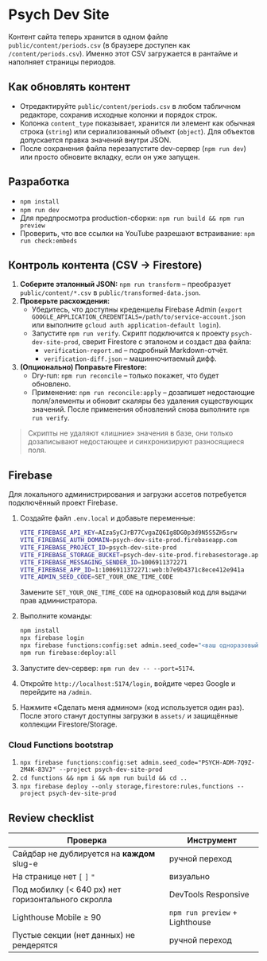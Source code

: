 # Psych Dev Site

Контент сайта теперь хранится в одном файле `public/content/periods.csv` (в браузере доступен как `/content/periods.csv`). Именно этот CSV загружается в рантайме и наполняет страницы периодов.

## Как обновлять контент
- Отредактируйте `public/content/periods.csv` в любом табличном редакторе, сохранив исходные колонки и порядок строк.
- Колонка `content_type` показывает, хранится ли элемент как обычная строка (`string`) или сериализованный объект (`object`). Для объектов допускается правка значений внутри JSON.
- После сохранения файла перезапустите dev-сервер (`npm run dev`) или просто обновите вкладку, если он уже запущен.

## Разработка
- `npm install`
- `npm run dev`
- Для предпросмотра production-сборки: `npm run build && npm run preview`
- Проверить, что все ссылки на YouTube разрешают встраивание: `npm run check:embeds`

## Контроль контента (CSV → Firestore)

1. **Соберите эталонный JSON:** `npm run transform` – преобразует `public/content/*.csv` в `public/transformed-data.json`.
2. **Проверьте расхождения:**
   - Убедитесь, что доступны креденшелы Firebase Admin (`export GOOGLE_APPLICATION_CREDENTIALS=/path/to/service-account.json` или выполните `gcloud auth application-default login`).
   - Запустите `npm run verify`. Скрипт подключится к проекту `psych-dev-site-prod`, сверит Firestore с эталоном и создаст два файла:
     - `verification-report.md` – подробный Markdown-отчёт.
     - `verification-diff.json` – машинночитаемый дифф.
3. **(Опционально) Поправьте Firestore:**
   - Dry-run: `npm run reconcile` – только покажет, что будет обновлено.
   - Применение: `npm run reconcile:apply` – дозапишет недостающие поля/элементы и обновит скаляры без удаления существующих значений. После применения обновлений снова выполните `npm run verify`.

> Скрипты не удаляют «лишние» значения в базе, они только дозаписывают недостающее и синхронизируют разносящиеся поля.

## Firebase

Для локального администрирования и загрузки ассетов потребуется подключённый проект Firebase.

1. Создайте файл `.env.local` и добавьте переменные:

   ```bash
   VITE_FIREBASE_API_KEY=AIzaSyCJrB77CvgaZQ6Ig8DG0p3d9N5S5ZH5srw
   VITE_FIREBASE_AUTH_DOMAIN=psych-dev-site-prod.firebaseapp.com
   VITE_FIREBASE_PROJECT_ID=psych-dev-site-prod
   VITE_FIREBASE_STORAGE_BUCKET=psych-dev-site-prod.firebasestorage.app
   VITE_FIREBASE_MESSAGING_SENDER_ID=1006911372271
   VITE_FIREBASE_APP_ID=1:1006911372271:web:b7e9b4371c8ece412e941a
   VITE_ADMIN_SEED_CODE=SET_YOUR_ONE_TIME_CODE
   ```

   Замените `SET_YOUR_ONE_TIME_CODE` на одноразовый код для выдачи прав администратора.

2. Выполните команды:

   ```bash
   npm install
   npx firebase login
   npx firebase functions:config:set admin.seed_code="<ваш одноразовый код>"
   npm run firebase:deploy:all
   ```

3. Запустите dev-сервер: `npm run dev -- --port=5174`.

4. Откройте `http://localhost:5174/login`, войдите через Google и перейдите на `/admin`.

5. Нажмите «Сделать меня админом» (код используется один раз). После этого станут доступны загрузки в `assets/` и защищённые коллекции Firestore/Storage.

### Cloud Functions bootstrap
1. `npx firebase functions:config:set admin.seed_code="PSYCH-ADM-7Q9Z-2M4K-83VJ" --project psych-dev-site-prod`
2. `cd functions && npm i && npm run build && cd ..`
3. `npx firebase deploy --only storage,firestore:rules,functions --project psych-dev-site-prod`

## Review checklist

| Проверка                                           | Инструмент                     |
| -------------------------------------------------- | ------------------------------ |
| Сайдбар не дублируется на **каждом** slug-е        | ручной переход                 |
| На странице нет `[` `]` `"`                        | визуально                      |
| Под мобилку (< 640 px) нет горизонтального скролла | DevTools Responsive            |
| Lighthouse Mobile ≥ 90                             | `npm run preview` + Lighthouse |
| Пустые секции (нет данных) не рендерятся           | ручной переход                 |
